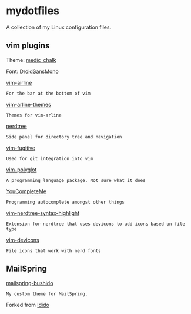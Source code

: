 # mydotfiles

A collection of my Linux configuration files.

## vim plugins

Theme: [medic_chalk](https://github.com/ParamagicDev/vim-medic_chalk)

Font: [DroidSansMono](https://nerdfonts.com-font-downloads)

[vim-airline](https://github.com/vim-airline/vim-airline)

	For the bar at the bottom of vim

[vim-arline-themes](https://github.com/vim-arline/vim-arline-themes)

	Themes for vim-arline

[nerdtree](https://github.com/preservim/nerdtree)

	Side panel for directory tree and navigation

[vim-fugitive](https://github.com/tpope/vim-fugitive)

	Used for git integration into vim

[vim-polyglot](https://github.com/sheerun/vim-polyglot)

	A programming language package. Not sure what it does

[YouCompleteMe](https://github.com/ycm-core/YouCompleteMe)

	Programming autocomplete amongst other things

[vim-nerdtree-syntax-highlight](https://github.com/tiagofumo/vim-nerdtree-syntax-highlight)

	Extension for nerdtree that uses devicons to add icons based on file type

[vim-devicons](https://github.com/ryanoasis/vim-devicons)

	File icons that work with nerd fonts 

## MailSpring

[mailspring-bushido](https://github.com/TLChilton/mailspring-bushido)

	My custom theme for MailSpring. 
Forked from [Idido](https://github.com/neoMahler/mailspring-idido)

